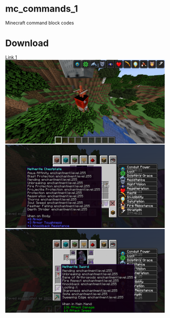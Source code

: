 # mc_commands_1
Minecraft command block codes
# Download
[Link 1](https://raw.githubusercontent.com/Hyper01023/mc_commands_1/main/mc_command_netherite)
![mc command1](https://github.com/Hyper01023/mc_commands_1/blob/main/2023-08-10_00.37.08.png?raw=true)
![mc command2](https://github.com/Hyper01023/mc_commands_1/blob/main/2023-08-10_00.36.00.png?raw=true)
![mc command3](https://github.com/Hyper01023/mc_commands_1/blob/main/2023-08-10_00.35.56.png?raw=true)
